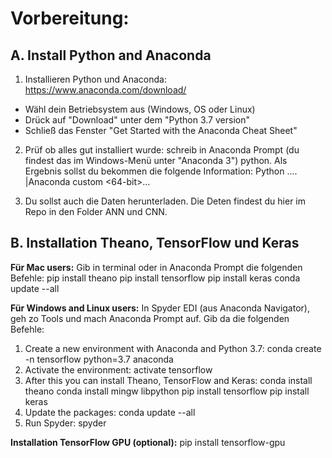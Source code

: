 # Vorbereitung:

## A. Install Python and Anaconda

1. Installieren Python und Anaconda: https://www.anaconda.com/download/
* Wähl dein Betriebsystem aus (Windows, OS oder Linux)
* Drück auf "Download" unter dem "Python 3.7 version"
* Schließ das Fenster "Get Started with the Anaconda Cheat Sheet"

2. Prüf ob alles gut installiert wurde: schreib in Anaconda Prompt (du findest das im Windows-Menü unter "Anaconda 3") python.
Als Ergebnis sollst du bekommen die folgende Information: Python .... |Anaconda custom <64-bit>...

3. Du sollst auch die Daten herunterladen. Die Deten findest du hier im Repo in den Folder ANN und CNN.

## B. Installation Theano, TensorFlow und Keras

**Für Mac users:**
Gib in terminal oder in Anaconda Prompt die folgenden Befehle:
pip install theano
pip install tensorflow
pip install keras
conda update --all

**Für Windows and Linux users:**
In Spyder EDI (aus Anaconda Navigator), geh zo Tools und mach Anaconda Prompt auf. Gib da die folgenden Befehle:

1. Create a new environment with Anaconda and Python 3.7:
conda create -n tensorflow python=3.7 anaconda
2. Activate the environment:
activate tensorflow
3. After this you can install Theano, TensorFlow and Keras:
conda install theano
conda install mingw libpython
pip install tensorflow
pip install keras
4. Update the packages:
conda update --all
5. Run Spyder:
spyder

**Installation TensorFlow GPU (optional):**
pip install tensorflow-gpu
